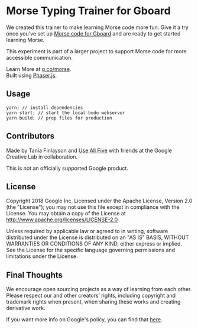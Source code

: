 # Morse Typing Trainer for Gboard
We created this trainer to make learning Morse code more fun. Give it a try once you’ve set up [Morse code for Gboard](https://support.google.com/accessibility/android/answer/9011881) and are ready to get started learning Morse.

This experiment is part of a larger project to support Morse code for more accessible communication.

Learn More at [g.co/morse](http://g.co/morse).<br>
Built using [Phaser.js](https://phaser.io).

## Usage
```
yarn; // install dependencies
yarn start; // start the local budo webserver
yarn build; // prep files for production
```

## Contributors
Made by Tania Finlayson and [Use All Five](https://useallfive.com) with friends at the Google Creative Lab in collaboration.

This is not an officially supported Google product.

## License
Copyright 2018 Google Inc.
Licensed under the Apache License, Version 2.0 (the "License"); you may not use this file except in compliance with the License. You may obtain a copy of the License at
http://www.apache.org/licenses/LICENSE-2.0

Unless required by applicable law or agreed to in writing, software distributed under the License is distributed on an "AS IS" BASIS, WITHOUT WARRANTIES OR CONDITIONS OF ANY KIND, either express or implied. See the License for the specific language governing permissions and limitations under the License.

## Final Thoughts
We encourage open sourcing projects as a way of learning from each other. Please respect our and other creators’ rights, including copyright and trademark rights when present, when sharing these works and creating derivative work.

If you want more info on Google's policy, you can find that [here](https://www.google.com/policies/).
